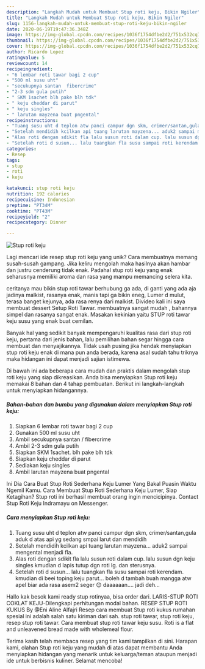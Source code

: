 ```yaml
---
description: "Langkah Mudah untuk Membuat Stup roti keju, Bikin Ngiler"
title: "Langkah Mudah untuk Membuat Stup roti keju, Bikin Ngiler"
slug: 1156-langkah-mudah-untuk-membuat-stup-roti-keju-bikin-ngiler
date: 2020-06-19T19:47:36.348Z
image: https://img-global.cpcdn.com/recipes/1036f1754dfbe2d2/751x532cq70/stup-roti-keju-foto-resep-utama.jpg
thumbnail: https://img-global.cpcdn.com/recipes/1036f1754dfbe2d2/751x532cq70/stup-roti-keju-foto-resep-utama.jpg
cover: https://img-global.cpcdn.com/recipes/1036f1754dfbe2d2/751x532cq70/stup-roti-keju-foto-resep-utama.jpg
author: Ricardo Lopez
ratingvalue: 5
reviewcount: 14
recipeingredient:
- "6 lembar roti tawar bagi 2 cup"
- "500 ml susu uht"
- "secukupnya santan  fibercrime"
- "2-3 sdm gula putih"
- " SKM 1sachet blh pake blh tdk"
- " keju cheddar di parut"
- " keju singles"
- " larutan mayzena buat pngental"
recipeinstructions:
- "Tuang susu uht d teplon atw panci campur dgn skm, crimer/santan,gula aduk d atas api yg sedang smpai larut dan mendidih"
- "Setelah mendidih kcilkan api tuang larutan mayzena... aduk2 sampai mengental menjadi fla."
- "Alas roti dengan sdikit fla lalu susun roti dalam cup. lalu susun dgn keju singles kmudian d lapis tutup dgn roti lg. dan sterusnya."
- "Setelah roti d susun... lalu tuangkan fla susu sampai roti kerendam. kmudian di beei toping keju parut... boleh d tambah buah mangga atw apel biar ada rasa asem2 seger 😊 daaaaaan.... jadi deh..."
categories:
- Resep
tags:
- stup
- roti
- keju

katakunci: stup roti keju 
nutrition: 192 calories
recipecuisine: Indonesian
preptime: "PT34M"
cooktime: "PT43M"
recipeyield: "2"
recipecategory: Dinner

---
```



![Stup roti keju](https://img-global.cpcdn.com/recipes/1036f1754dfbe2d2/751x532cq70/stup-roti-keju-foto-resep-utama.jpg)

Lagi mencari ide resep stup roti keju yang unik? Cara membuatnya memang susah-susah gampang. Jika keliru mengolah maka hasilnya akan hambar dan justru cenderung tidak enak. Padahal stup roti keju yang enak seharusnya memiliki aroma dan rasa yang mampu memancing selera kita.

ceritanya mau bikin stup roti tawar berhubung ga ada, di ganti yang ada aja jadinya malkist, rasanya enak, manis tapi ga bikin eneg, Lumer d mulut, terasa banget kejunya, ada rasa renya dari malkist. Divideo kali ini saya membuat dessert Setup Roti Tawar. membuatnya sangat mudah , bahannya simpel dan rasanya sangat enak. Masakan kekinian yaitu STUP roti tawar keju susu yang enak buat cemilan.

Banyak hal yang sedikit banyak mempengaruhi kualitas rasa dari stup roti keju, pertama dari jenis bahan, lalu pemilihan bahan segar hingga cara membuat dan menyajikannya. Tidak usah pusing jika hendak menyiapkan stup roti keju enak di mana pun anda berada, karena asal sudah tahu triknya maka hidangan ini dapat menjadi sajian istimewa.


Di bawah ini ada beberapa cara mudah dan praktis dalam mengolah stup roti keju yang siap dikreasikan. Anda bisa menyiapkan Stup roti keju memakai 8 bahan dan 4 tahap pembuatan. Berikut ini langkah-langkah untuk menyiapkan hidangannya.

<!--inarticleads1-->

##### Bahan-bahan dan bumbu yang digunakan dalam menyiapkan Stup roti keju:

1. Siapkan 6 lembar roti tawar bagi 2 cup
1. Gunakan 500 ml susu uht
1. Ambil secukupnya santan / fibercrime
1. Ambil 2-3 sdm gula putih
1. Siapkan  SKM 1sachet. blh pake blh tdk
1. Siapkan  keju cheddar di parut
1. Sediakan  keju singles
1. Ambil  larutan mayzena buat pngental


Ini Dia Cara Buat Stup Roti Sederhana Keju Lumer Yang Bakal Puasin Waktu Ngemil Kamu. Cara Membuat Stup Roti Sederhana Keju Lumer, Siap Ketagihan? Stup roti ini berhasil membuat orang ingin mencicipinya. Contact Stup Roti Keju Indramayu on Messenger. 

<!--inarticleads2-->

##### Cara menyiapkan Stup roti keju:

1. Tuang susu uht d teplon atw panci campur dgn skm, crimer/santan,gula aduk d atas api yg sedang smpai larut dan mendidih
1. Setelah mendidih kcilkan api tuang larutan mayzena... aduk2 sampai mengental menjadi fla.
1. Alas roti dengan sdikit fla lalu susun roti dalam cup. lalu susun dgn keju singles kmudian d lapis tutup dgn roti lg. dan sterusnya.
1. Setelah roti d susun... lalu tuangkan fla susu sampai roti kerendam. kmudian di beei toping keju parut... boleh d tambah buah mangga atw apel biar ada rasa asem2 seger 😊 daaaaaan.... jadi deh...


Hallo kak besok kami ready stup rotinyaa, bisa order dari. LARIS-STUP ROTI COKLAT KEJU-Dilengkapi perhitungan modal bahan. RESEP STUP ROTI KUKUS By @Eni Aline Alfajri Resep cara membuat Stup roti kukus rumahan spesial ini adalah salah satu kiriman dari sah. stup roti tawar, stup roti keju, resep stup roti tawar. Cara membuat stup roti tawar keju susu. Roti is a flat and unleavened bread made with wholemeal flour. 

Terima kasih telah membaca resep yang tim kami tampilkan di sini. Harapan kami, olahan Stup roti keju yang mudah di atas dapat membantu Anda menyiapkan hidangan yang menarik untuk keluarga/teman ataupun menjadi ide untuk berbisnis kuliner. Selamat mencoba!
